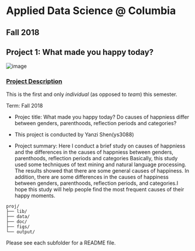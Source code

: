 # Applied Data Science @ Columbia
## Fall 2018
## Project 1: What made you happy today?

![image](figs/title.jpeg)

### [Project Description](doc/)
This is the first and only *individual* (as opposed to *team*) this semester. 

Term: Fall 2018

+ Projec title: What made you happy today? Do causes of happniess differ between genders, parenthoods, reflection periods and categories?
+ This project is conducted by Yanzi Shen(ys3088)

+ Project summary: Here I conduct a brief study on causes of happniess and the differences in the causes of happniess between genders, parenthoods, reflection periods and categories Basically, this study used some techniques of text mining and natural language processing. The results showed that there are some general causes of happiness. In addition, there are some differences in the causes of happiness between genders, parenthoods, reflection periods, and categories.I hope this study will help people find the most frequent causes of their happy moments. 
```
proj/
├── lib/
├── data/
├── doc/
├── figs/
└── output/
```

Please see each subfolder for a README file.

